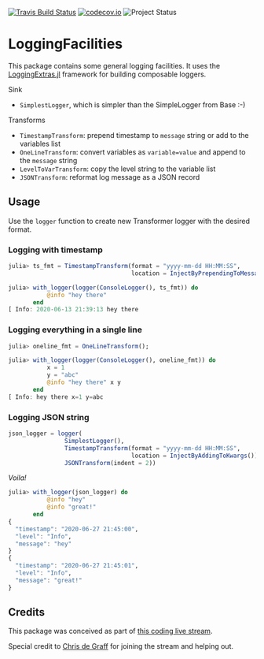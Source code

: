 [![Travis Build Status](https://travis-ci.org/tk3369/LoggingFacilities.jl.svg?branch=master)](https://travis-ci.org/tk3369/LoggingFacilities.jl)
[![codecov.io](http://codecov.io/github/tk3369/LoggingFacilities.jl/coverage.svg?branch=master)](http://codecov.io/github/tk3369/LoggingFacilities.jl?branch=master)
![Project Status](https://img.shields.io/badge/status-experimental-red)

# LoggingFacilities

This package contains some general logging facilities.
It uses the [LoggingExtras.jl](https://github.com/oxinabox/LoggingExtras.jl)
framework for building composable loggers.

Sink
- `SimplestLogger`, which is simpler than the SimpleLogger from Base :-)

Transforms
- `TimestampTransform`: prepend timestamp to `message` string or add to the variables list
- `OneLineTransform`: convert variables as `variable=value` and append to the `message` string
- `LevelToVarTransform`: copy the level string to the variable list
- `JSONTransform`: reformat log message as a JSON record

## Usage

Use the `logger` function to create new Transformer logger with the desired format.

### Logging with timestamp

```julia
julia> ts_fmt = TimestampTransform(format = "yyyy-mm-dd HH:MM:SS",
                                   location = InjectByPrependingToMessage());

julia> with_logger(logger(ConsoleLogger(), ts_fmt)) do
           @info "hey there"
       end
[ Info: 2020-06-13 21:39:13 hey there
```

### Logging everything in a single line

```julia
julia> oneline_fmt = OneLineTransform();

julia> with_logger(logger(ConsoleLogger(), oneline_fmt)) do
           x = 1
           y = "abc"
           @info "hey there" x y
       end
[ Info: hey there x=1 y=abc
```

### Logging JSON string

```julia
json_logger = logger(
                SimplestLogger(),
                TimestampTransform(format = "yyyy-mm-dd HH:MM:SS",
                                   location = InjectByAddingToKwargs()),
                JSONTransform(indent = 2))
```

_Voila!_

```julia
julia> with_logger(json_logger) do
           @info "hey"
           @info "great!"
       end
{
  "timestamp": "2020-06-27 21:45:00",
  "level": "Info",
  "message": "hey"
}
{
  "timestamp": "2020-06-27 21:45:01",
  "level": "Info",
  "message": "great!"
}
```

## Credits

This package was conceived as part of [this coding live stream](https://www.youtube.com/watch?v=89xlkSUh_dA).

Special credit to [Chris de Graff](https://github.com/christopher-dG) for joining
the stream and helping out.
